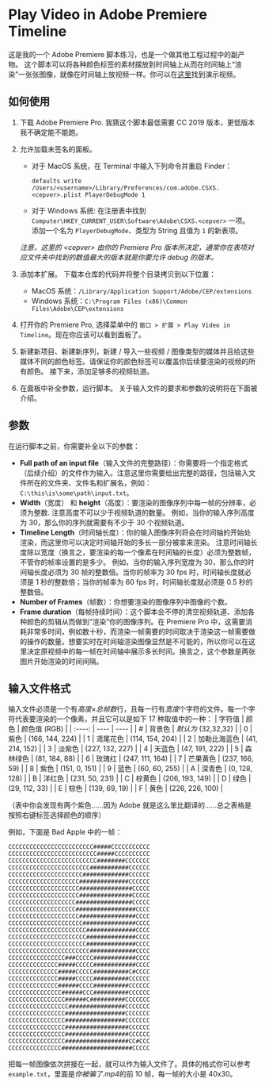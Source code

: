 # Play Video in Adobe Premiere Timeline

这是我的一个 Adobe Premiere 脚本练习，也是一个做其他工程过程中的副产物。
这个脚本可以将各种颜色标签的素材摆放到时间轴上从而在时间轴上“渲染”一张张图像，就像在时间轴上放视频一样。你可以在[这里](https://www.bilibili.com/video/BV1bP411Z7uk/)找到演示视频。

## 如何使用

1. 下载 Adobe Premiere Pro.
我猜这个脚本最低需要 CC 2019 版本，更低版本我不确定能不能跑。
2. 允许加载未签名的面板。
    * 对于 MacOS 系统，在 Terminal 中输入下列命令并重启 Finder：
        ```shell
        defaults write /Users/<username>/Library/Preferences/com.adobe.CSXS.<cepver>.plist PlayerDebugMode 1
        ```
    * 对于 Windows 系统:
    在注册表中找到 `Computer\HKEY_CURRENT_USER\Software\Adobe\CSXS.<cepver>` 一项。
    添加一个名为 `PlayerDebugMode`、类型为 String 且值为 `1` 的新表项。
    
    *注意，这里的 \<cepver> 由你的 Premiere Pro 版本所决定，通常你在表项对应文件夹中找到的数值最大的版本就是你要允许 debug 的版本。*
3. 添加本扩展。
下载本仓库的代码并将整个目录拷贝到以下位置：
    * MacOS 系统：`/Library/Application Support/Adobe/CEP/extensions`
    * Windows 系统：`C:\Program Files (x86)\Common Files\Adobe\CEP\extensions`
4. 打开你的 Premiere Pro, 选择菜单中的 `窗口 > 扩展 > Play Video in Timeline`。现在你应该可以看到面板了。
5. 新建新项目、新建新序列，新建 / 导入一些视频 / 图像类型的媒体并且给这些媒体不同的颜色标签。请保证你的颜色标签可以覆盖你后续要渲染的视频的所有颜色。
接下来，添加足够多的视频轨道。
6. 在面板中补全参数，运行脚本。
关于输入文件的要求和参数的说明将在下面被介绍。

## 参数

在运行脚本之前，你需要补全以下的参数：
* **Full path of an input file**（输入文件的完整路径）：你需要将一个指定格式（后续介绍）的文件作为输入。注意这里你需要给出完整的路径，包括输入文件所在的文件夹、文件名和扩展名，例如：`C:\this\is\some\path\input.txt`。
* **Width**（宽度） 和 **height**（高度）：要渲染的图像序列中每一帧的分辨率，必须为整数.
注意高度不可以少于视频轨道的数量。
例如，当你的输入序列高度为 30，那么你的序列就需要有不少于 30 个视频轨道。
* **Timeline Length**（时间轴长度）：你的输入图像序列将会在时间轴的开始处渲染，而这里你可以决定时间轴开始的多长一部分被拿来渲染。
注意时间轴长度除以宽度（换言之，要渲染的每一个像素在时间轴的长度）必须为整数帧，不管你的帧率设置的是多少。
例如，当你的输入序列宽度为 30，那么你的时间轴长度必须为 30 帧的整数倍。当你的帧率为 30 fps 时，时间轴长度就必须是 1 秒的整数倍；当你的帧率为 60 fps 时，时间轴长度就必须是 0.5 秒的整数倍。
* **Number of Frames**（帧数）：你想要渲染的图像序列中图像的个数。
* **Frame duration**（每帧持续时间）：这个脚本会不停的清空视频轨道、添加各种颜色的剪辑从而做到“渲染”你的图像序列。在 Premiere Pro 中，这需要消耗非常多时间，例如数十秒，而渲染一帧需要的时间取决于渲染这一帧需要做的操作的数量。想要实时在时间轴渲染图像显然是不可能的，所以你可以在这里决定原视频中的每一帧在时间轴中展示多长时间。换言之，这个参数是两张图片开始渲染的时间间隔。

## 输入文件格式

输入文件必须是一个有*高度*×*总帧数*行，且每一行有*宽度*个字符的文件。每一个字符代表要渲染的一个像素，并且它可以是如下 17 种取值中的一种：
| 字符值  | 颜色 | 颜色值 (RGB) |
| :----: | ----  | ---- |
| # | 背景色 | *默认为* (32,32,32) |
| 0 | 紫色 | (166, 144, 224) | 
| 1 | 鸢尾花色 | (114, 154, 204) |
| 2 | 加勒比海蓝色 | (41, 214, 152) |
| 3 | 淡紫色 | (227, 132, 227) |
| 4 | 天蓝色 | (47, 191, 222) |
| 5 | 森林绿色 | (81, 184, 88) |
| 6 | 玫瑰红 | (247, 111, 164) |
| 7 | 芒果黄色 | (237, 166, 59) |
| 8 | 紫色 | (151, 0, 151) |
| 9 | 蓝色 | (60, 60, 255) |
| A | 深青色 | (0, 128, 128) |
| B | 洋红色 | (231, 50, 231) |
| C | 棕黄色 | (206, 193, 149) |
| D | 绿色 | (29, 112, 33) |
| E | 棕色 | (139, 69, 19) |
| F | 黄色 | (226, 226, 100) |

（表中你会发现有两个紫色……因为 Adobe 就是这么笨比翻译的……总之表格是按照右键标签选择颜色的顺序）

例如，下面是 Bad Apple 中的一帧：
```
CCCCCCCCCCCCCCCCCCCCCCCC#####CCCCCCCCCCC
CCCCCCCCCCCCCCCCCCCCCCCCC#####CCCCCCCCCC
CCCCCCCCCCCCCCCCCCCCCCCCC########CCCCCCC
CCCCCCCCCCCCCCCCCCCCCCC###########CCCCCC
CCCCCCCCCCCCCCCCCCCCC#############CCCCCC
CCCCCCCCCCCCCCCCCCCC##############CCCCCC
CCCCCCCCCCCCCCCCCCCC###############CCCCC
CCCCCCCCCCCCCCCCCCCC###############CCCCC
CCCCCCCCCCCCCCCCCCC################CCCCC
CCCCCCCCCCCCCCCCCCC#################CCCC
CCCCCCCCCCCCCCCCCCCC################CCCC
CCCCCCCCCCCCCCCCCCCCC###############CCCC
CCCCCCCCCCCCCCCCCCCCCC##############CCCC
CCCCCCCCCCCCCCCCCCCCCC##############CCCC
CCCCCCCCCCCCCCCCCCCCCC##############CCCC
CCCCCCCCCCCCCCCCCCCCCCC#############CCCC
CCCCCCCCCCCCCCCC###CCCCC############CCCC
CCCCCCCCCCCCCC#####CCCCC############CCCC
CCCCCCCCCCCCCC#####CCCCC##########C#CCCC
CCCCCCCCCCCCCC#####CCCCC##########CCCCCC
CCCCCCCCCCCCCC######CCCC##########CCCCCC
CCCCCCCCCCCCCCC######CCC##########CCCCCC
CCCCCCCCCCCCCCCC######C##########CCCCCCC
CCCCCCCCCCCCCCCCC################CCCCCCC
CCCCCCCCCCCCCCCC#################CCCCCCC
CCCCCCCCCCCCCCCC#################CCCCCCC
CCCCCCCCCCCCCCCC##################CCCCCC
CCCCCCCCCCCCCCCC##################CCCCCC
CCCCCCCCCCCCCCCC##################CC#CCC
CCCCCCCCCCCCCCC####################CCCCC
```
把每一帧图像依次拼接在一起，就可以作为输入文件了。具体的格式你可以参考 `example.txt`，里面是*你被骗了.mp4*的前 10 帧，每一帧的大小是 40x30。